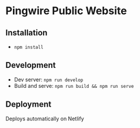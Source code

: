 # Pingwire Public Website

## Installation
- `npm install`

## Development
- Dev server: `npm run develop`
- Build and serve: `npm run build && npm run serve`

## Deployment
Deploys automatically on Netlify
